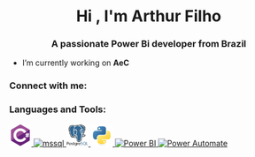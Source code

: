 <h1 align="center">Hi , I'm Arthur Filho</h1>
<h3 align="center">A passionate Power Bi developer from Brazil</h3>

-  I’m currently working on **AeC**

<h3 align="left">Connect with me:</h3>
<p align="left">
</p>

<h3 align="left">Languages and Tools:</h3>
<p align="left">
  <a href="https://www.w3schools.com/cs/" target="_blank" rel="noreferrer">
    <img src="https://raw.githubusercontent.com/devicons/devicon/master/icons/csharp/csharp-original.svg" alt="csharp" width="40" height="40"/>
  </a>
  <a href="https://www.microsoft.com/en-us/sql-server" target="_blank" rel="noreferrer">
    <img src="https://www.svgrepo.com/show/303229/microsoft-sql-server-logo.svg" alt="mssql" width="40" height="40"/>
  </a>
  <a href="https://www.postgresql.org" target="_blank" rel="noreferrer">
    <img src="https://raw.githubusercontent.com/devicons/devicon/master/icons/postgresql/postgresql-original-wordmark.svg" alt="postgresql" width="40" height="40"/>
  </a>
  <a href="https://www.python.org" target="_blank" rel="noreferrer">
    <img src="https://raw.githubusercontent.com/devicons/devicon/master/icons/python/python-original.svg" alt="python" width="40" height="40"/>
  </a>
  <a href="https://learn.microsoft.com/en-us/power-bi/">
    <img src="https://github.com/microsoft/PowerBI-Icons/raw/main/PNG/Power-BI.png" alt="Power BI" width="40" height="40"/>
  </a>
  <a href="https://learn.microsoft.com/en-us/power-automate/">
    <img src="https://github.com/microsoft/PowerBI-Icons/raw/main/PNG/Power-Automate-Colored.png" alt="Power Automate" width="40" height="40"/>
  </a>
</p>
